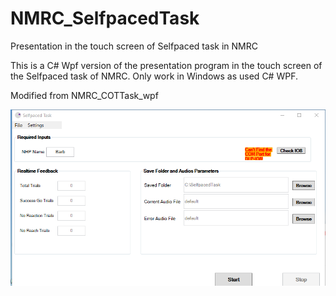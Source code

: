 # NMRC_SelfpacedTask
Presentation in the touch screen of Selfpaced task in NMRC

This is a C# Wpf version of the presentation program in the touch screen of the Selfpaced task of NMRC. Only work in Windows as used C# WPF.

Modified from NMRC_COTTask_wpf

![Alt text](mainWin.png?raw=true "Selfpaced Task Main Window")